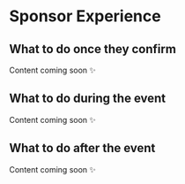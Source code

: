 # Sponsor Experience

## **What to do once they confirm**

Content coming soon ✨

## **What to do during the event**

Content coming soon ✨

## **What to do after the event**

Content coming soon ✨

